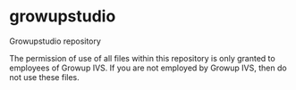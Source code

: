 # growupstudio
Growupstudio repository

The permission of use of all files within this repository is only granted to employees of Growup IVS. If you are not employed by Growup IVS, then do not use these files.
